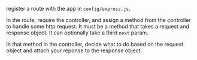 register a route with the app in `config/express.js`. 

In the route, require the controller, and assign a method from the 
controller to handle some http request. It must be a method that takes
a request and response object. It can optionally take a third `next` param.

In that method in the controller, decide what to do based on the request
object and attach your reponse to the response object.
